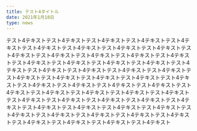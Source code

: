 ```yaml
---
title: テスト4タイトル
date: 2021年1月18日
type: news
---
```

テスト4テキストテスト4テキストテスト4テキストテスト4テキストテスト4テキストテスト4テキストテスト4テキストテスト4テキストテスト4テキストテスト4テキストテスト4テキストテスト4テキストテスト4テキストテスト4テキストテスト4テキストテスト4テキストテスト4テキストテスト4テキストテスト4テキストテスト4テキストテスト4テキストテスト4テキストテスト4テキストテスト4テキストテスト4テキストテスト4テキストテスト4テキストテスト4テキストテスト4テキストテスト4テキストテスト4テキストテスト4テキストテスト4テキストテスト4テキストテスト4テキストテスト4テキストテスト4テキストテスト4テキストテスト4テキストテスト4テキストテスト4テキストテスト4テキストテスト4テキストテスト4テキストテスト4テキストテスト4テキストテスト4テキストテスト4テキストテスト4テキストテスト4テキストテスト4テキストテスト4テキストテスト4テキストテスト4テキストテスト4テキスト
